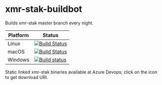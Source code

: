 # xmr-stak-buildbot

Builds xmr-stak master branch every night. 

| Platform | Status |
| -------- | ------ |
| Linux    | [![Build Status](https://dev.azure.com/nekomimiswitch/General/_apis/build/status/xmr-stak-linux)](https://dev.azure.com/nekomimiswitch/General/_build/latest?definitionId=10) |
| macOS    | [![Build Status](https://dev.azure.com/nekomimiswitch/General/_apis/build/status/xmr-stak-macos)](https://dev.azure.com/nekomimiswitch/General/_build/latest?definitionId=12) |
| Windows  | [![Build status](https://dev.azure.com/nekomimiswitch/General/_apis/build/status/xmr-stak-windows)](https://dev.azure.com/nekomimiswitch/General/_build/latest?definitionId=11) |

Static linked xmr-stak binaries available at Azure Devops; click on the icon to get download URI.
